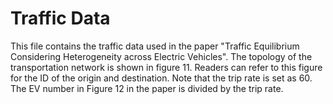 # Traffic Data

This file contains the traffic data used in the paper "Traffic Equilibrium Considering Heterogeneity across Electric Vehicles". The topology of the transportation network is shown in figure 11. Readers can refer to this figure for the ID of the origin and destination. Note that the trip rate is set as 60. The EV number in Figure 12 in the paper is divided by the trip rate.
